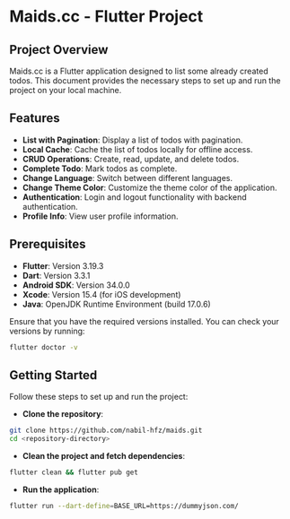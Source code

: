 # Maids.cc - Flutter Project

## Project Overview
Maids.cc is a Flutter application designed to list some already created todos. This document provides the necessary steps to set up and run the project on your local machine.

## Features
- **List with Pagination**: Display a list of todos with pagination.
- **Local Cache**: Cache the list of todos locally for offline access.
- **CRUD Operations**: Create, read, update, and delete todos.
- **Complete Todo**: Mark todos as complete.
- **Change Language**: Switch between different languages.
- **Change Theme Color**: Customize the theme color of the application.
- **Authentication**: Login and logout functionality with backend authentication.
- **Profile Info**: View user profile information.


## Prerequisites

- **Flutter**: Version 3.19.3
- **Dart**: Version 3.3.1
- **Android SDK**: Version 34.0.0
- **Xcode**: Version 15.4 (for iOS development)
- **Java**: OpenJDK Runtime Environment (build 17.0.6)

Ensure that you have the required versions installed. You can check your versions by running:
```sh
flutter doctor -v
```
## Getting Started

Follow these steps to set up and run the project:

- **Clone the repository**:
```sh
git clone https://github.com/nabil-hfz/maids.git
cd <repository-directory>
```
- **Clean the project and fetch dependencies**: 
```sh
flutter clean && flutter pub get
```
- **Run the application**: 
```sh
flutter run --dart-define=BASE_URL=https://dummyjson.com/
```
